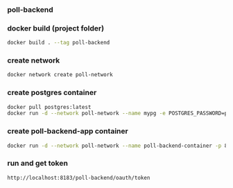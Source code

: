 ### poll-backend

### docker build (project folder)
```bash
docker build . --tag poll-backend
```

### create network
```bash
docker network create poll-network
```

### create postgres container
```bash	
docker pull postgres:latest
docker run -d --network poll-network --name mypg -e POSTGRES_PASSWORD=postgres -e POSTGRES_DB=polldb -p 5430:5432 postgres
```

### create poll-backend-app container
```bash	
docker run -d --network poll-network --name poll-backend-container -p 8183:8182 poll-backend
```

### run and get token
```bash	
http://localhost:8183/poll-backend/oauth/token
```

